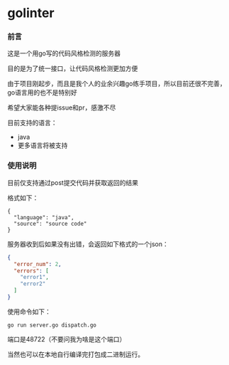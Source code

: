 # golinter
### 前言

这是一个用go写的代码风格检测的服务器

目的是为了统一接口，让代码风格检测更加方便

由于项目刚起步，而且是我个人的业余兴趣go练手项目，所以目前还很不完善，go语言用的也不是特别好

希望大家能各种提issue和pr，感激不尽

目前支持的语言：

* java
* 更多语言将被支持

### 使用说明

目前仅支持通过post提交代码并获取返回的结果

格式如下：

```Son
{
  "language": "java",
  "source": "source code"
}
```

服务器收到后如果没有出错，会返回如下格式的一个json：

```json
{
  "error_num": 2, 
  "errors": [
    "error1",
    "error2"
  ] 
}
```

使用命令如下：

```shell
go run server.go dispatch.go
```

端口是48722（不要问我为啥是这个端口）

当然也可以在本地自行编译完打包成二进制运行。